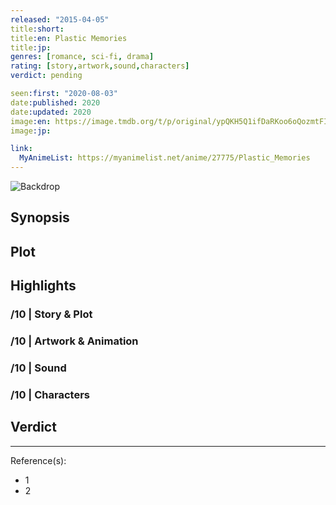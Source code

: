 ```yaml
---
released: "2015-04-05"
title:short:
title:en: Plastic Memories
title:jp:
genres: [romance, sci-fi, drama]
rating: [story,artwork,sound,characters]
verdict: pending

seen:first: "2020-08-03"
date:published: 2020
date:updated: 2020
image:en: https://image.tmdb.org/t/p/original/ypQKH5Q1ifDaRKoo6oQozmtFIvN.jpg
image:jp:

link:
  MyAnimeList: https://myanimelist.net/anime/27775/Plastic_Memories
---
```


![Backdrop]()

## Synopsis

## Plot

## Highlights

### /10 | Story & Plot

### /10 | Artwork & Animation

### /10 | Sound

### /10 | Characters

## Verdict

<!-- SPOILERS -->

<!-- CLOSING -->

---
Reference(s):

- 1
- 2
